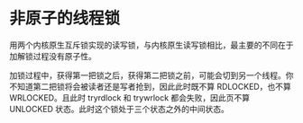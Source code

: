 # 非原子的线程锁

用两个内核原生互斥锁实现的读写锁，与内核原生读写锁相比，最主要的不同在于加解锁过程没有原子性。

加锁过程中，获得第一把锁之后，获得第二把锁之前，可能会切到另一个线程。你不知道第二把锁将会被读者还是写者抢到，因此此时既不算 RDLOCKED，也不算 WRLOCKED。且此时 tryrdlock 和 trywrlock 都会失败，因此页不算 UNLOCKED 状态。此时这个锁处于三个状态之外的中间状态。
